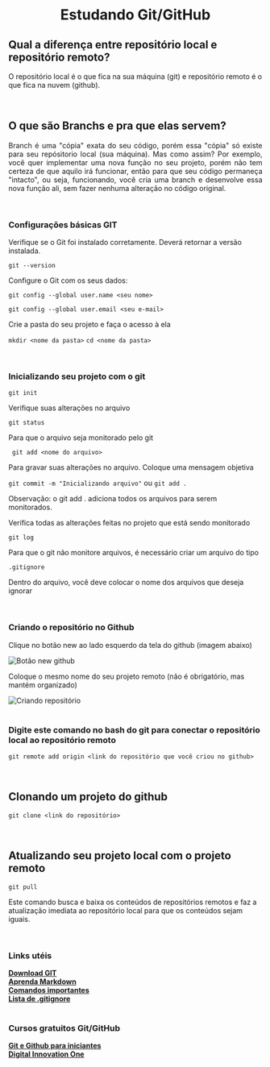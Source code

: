 <h1 align="center">Estudando Git/GitHub</h1>

<h2>Qual a diferença entre repositório local e repositório remoto?</h2>
<p>O repositório local é o que fica na sua máquina (git) e repositório remoto é o que fica na nuvem (github).</p></br>

<h2>O que são Branchs e pra que elas servem?</h2>
<p align="justify">Branch é uma "cópia" exata do seu código, porém essa "cópia" só existe para seu repósitorio local (sua máquina). Mas como assim? Por exemplo, você quer implementar uma nova função no seu projeto, porém não tem certeza de que aquilo irá funcionar, então para que seu código permaneça "intacto", ou seja, funcionando, você cria uma branch e desenvolve essa nova função ali, sem fazer nenhuma alteração no código original. </p></br>

<h3><b>Configurações básicas GIT</b></h3>
<p>Verifique se o Git foi instalado corretamente. Deverá retornar a versão instalada.</p>

```git --version```

Configure o Git com os seus dados:

```git config --global user.name <seu nome> ```

```git config --global user.email <seu e-mail> ```

<p>Crie a pasta do seu projeto e faça o acesso à ela</p>

```mkdir <nome da pasta>```
```cd <nome da pasta>```

</br>

<h3><b>Inicializando seu projeto com o git</b></h3>

```git init```

<p>Verifique suas alterações no arquivo</p>

```git status```

<p>Para que o arquivo seja monitorado pelo git</p>

``` git add <nome do arquivo>```

<p>Para gravar suas alterações no arquivo. Coloque uma mensagem objetiva</p>

``` git commit -m "Inicializando arquivo" ```
ou ```git add . ```

<p>Observação: o git add . adiciona todos os arquivos para serem monitorados. </p>

<p>Verifica todas as alterações feitas no projeto que está sendo monitorado</p>

```git log ```

<p>Para que o git não monitore arquivos, é necessário criar um arquivo do tipo</p>

```.gitignore```

<p> Dentro do arquivo, você deve colocar o nome dos arquivos que deseja ignorar </p></br>

<h3>Criando o repositório no Github</h3>
<p>Clique no botão new ao lado esquerdo da tela do github (imagem abaixo)</p>
<img src="https://ik.imagekit.io/twayhlwajl/criar_tLdXmzKWg.JPG" alt="Botão new github"></br>

<p>Coloque o mesmo nome do seu projeto remoto (não é obrigatório, mas mantém organizado)</p>
<img src="https://ik.imagekit.io/twayhlwajl/new_Z7yNkTolj.JPG" alt="Criando repositório" ></br></br>

<h3>Digite este comando no bash do git para conectar o repositório local ao repositório remoto</h3>

```git remote add origin <link do repositório que você criou no github>```

</br>
<h2>Clonando um projeto do github</h2>

```git clone <link do repositório>```

</br>
<h2>Atualizando seu projeto local com o projeto remoto</h2>

``` git pull ```
</br>
<p>Este comando busca e baixa os conteúdos de repositórios remotos e faz a atualização imediata ao repositório local para que os conteúdos sejam iguais.</p>


</br>
<h3><b>Links utéis</b></h3>
<b><a href="https://git-scm.com/">Download GIT</a></b></br>
<b><a href="https://blog.da2k.com.br/2015/02/08/aprenda-markdown/">Aprenda Markdown </a></b></br>
<b><a href="https://woliveiras.com.br/posts/comandos-mais-utilizados-no-git/"> Comandos importantes</a></b></br>
<b><a href="https://github.com/github/gitignore">Lista de .gitignore</a></b></br></br>


<h3><b>Cursos gratuitos Git/GitHub</b></h3>
<b><a href="https://www.udemy.com/course/git-e-github-para-iniciantes/">Git e Github para iniciantes</a></b></br>
<b><a href="https://digitalinnovation.one">Digital Innovation One</a>



